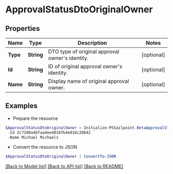 # ApprovalStatusDtoOriginalOwner
## Properties

Name | Type | Description | Notes
------------ | ------------- | ------------- | -------------
**Type** | **String** | DTO type of original approval owner&#39;s identity. | [optional] 
**Id** | **String** | ID of original approval owner&#39;s identity. | [optional] 
**Name** | **String** | Display name of original approval owner. | [optional] 

## Examples

- Prepare the resource
```powershell
$ApprovalStatusDtoOriginalOwner = Initialize-PSSailpoint.BetaApprovalStatusDtoOriginalOwner  -Type IDENTITY `
 -Id 2c7180a46faadee4016fb4e018c20642 `
 -Name Michael Michaels
```

- Convert the resource to JSON
```powershell
$ApprovalStatusDtoOriginalOwner | ConvertTo-JSON
```

[[Back to Model list]](../README.md#documentation-for-models) [[Back to API list]](../README.md#documentation-for-api-endpoints) [[Back to README]](../README.md)

